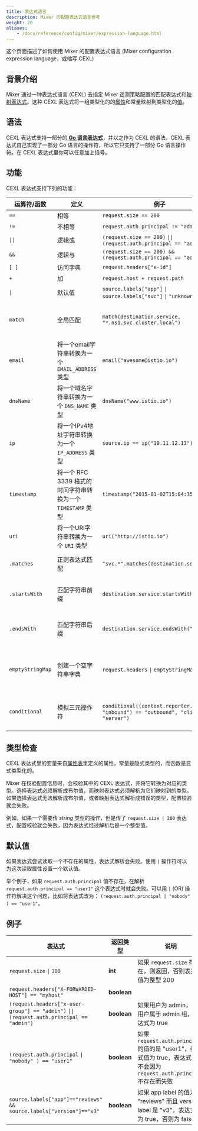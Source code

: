 ```yaml
---
title: 表达式语言
description: Mixer 的配置表达式语言参考
weight: 20
aliases:
    - /docs/reference/config/mixer/expression-language.html
---
```

这个页面描述了如何使用 Mixer 的配置表达式语言 (Mixer configuration expression language，或缩写 CEXL)

## 背景介绍

Mixer 通过一种表达式语言 (CEXL) 去指定 Mixer 遥测策略配置的匹配表达式和[映射表达式](/zh/docs/concepts/policies-and-telemetry/#属性表达式)。这种 CEXL 表达式将一组类型化的的[属性](/zh/docs/concepts/policies-and-telemetry/#属性)和常量映射到类型化的[值](https://github.com/istio/api/blob/master/policy/v1beta1/value_type.proto)。

## 语法

CEXL 表达式支持一部分的 **[Go 语言表达式](https://golang.org/ref/spec#Expressions)**，并以之作为 CEXL 的语法。CEXL 表达式自己实现了一部分 Go 语言的操作符，所以它只支持了一部分 Go 语言操作符。在 CEXL 表达式里你可以任意加上括号。

## 功能

CEXL 表达式支持下列的功能：

|运算符/函数|定义|例子|说明|
|------------------|-----------|--------|------------|
|`==` |相等|`request.size == 200`
|`!=` |不相等|`request.auth.principal != "admin"`
|<code>&#124;&#124;</code> |逻辑或| `(request.size == 200)` <code>&#124;&#124;</code> `(request.auth.principal == "admin")`
|`&&` |逻辑与| `(request.size == 200) && (request.auth.principal == "admin")`
|`[ ]` |访问字典 | `request.headers["x-id"]`
|`+` |加| `request.host + request.path`
|<code>&#124;</code> |默认值| `source.labels["app"]` <code>&#124;</code> `source.labels["svc"]` <code>&#124;</code> `"unknown"`
|`match` | 全局匹配|`match(destination.service, "*.ns1.svc.cluster.local")` | 通过指定 `*` 字符的位置，匹配以特定字符串作为前缀或后缀的值
|`email` | 将一个email字符串转换为一个 `EMAIL_ADDRESS` 类型 | `email("awesome@istio.io")` | 使用 `email` 函数创建一个 `EMAIL_ADDRESS` 类型的字面量
|`dnsName` | 将一个域名字符串转换为一个 `DNS_NAME` 类型 | `dnsName("www.istio.io")` | 使用 `dnsName` 函数创建一个 `DNS_NAME` 类型的字面量
|`ip` | 将一个IPv4地址字符串转换为一个 `IP_ADDRESS` 类型 | `source.ip == ip("10.11.12.13")` | 使用 `ip` 函数创建一个 `IP_ADDRESS` 类型的字面量
|`timestamp` | 将一个 RFC 3339 格式的时间字符串转换为一个 `TIMESTAMP` 类型 | `timestamp("2015-01-02T15:04:35Z")` | 使用 `timestamp` 函数创建一个 `TIMESTAMP`类型的字面量
|`uri` | 将一个URI字符串转换为一个 `URI` 类型 | `uri("http://istio.io")` | 使用 `uri` 函数创建一个 `URI` 类型的字面量
|`.matches` | 正则表达式匹配 | `"svc.*".matches(destination.service)` | 用正则表达式 `"svc.*"` 匹配 `destination.service`
|`.startsWith` | 匹配字符串前缀 | `destination.service.startsWith("acme")` | 匹配 `destination.service` 字符串是否以 `"acme"` 开始
|`.endsWith` | 匹配字符串后缀 | `destination.service.endsWith("acme")`  | 匹配 `destination.service` 字符串是否以 `"acme"` 结束
|`emptyStringMap` | 创建一个空字符串字典 | `request.headers` <code>&#124;</code> `emptyStringMap()`| 用 `emptyStringMap` 函数创建一个空字符串字典作为 `request.headers` 的默认值
|`conditional` | 模拟三元操作符| `conditional((context.reporter.kind` <code>&#124;</code> `"inbound") == "outbound", "client", "server")` | 如果 `reporter.kind` 的值是 `"outbound"` 的话，返回 `"client"`，否则返回 `"server"`

## 类型检查

CEXL 表达式里的变量来自[属性表](/zh/docs/reference/config/policy-and-telemetry/attribute-vocabulary/)里定义的属性，常量是隐式类型的，而函数是显式类型化的。

Mixer 在校验配置信息时，会校验其中的 CEXL 表达式，并将它转换为对应的类型。选择表达式必须解析成布尔值，而映射表达式必须解析为它们映射到的类型。如果选择表达式无法解析成布尔值，或者映射表达式解析成错误的类型，配置校验就会失败。

例如，如果一个需要传 *string* 类型的操作，但是传了 `request.size | 200` 表达式，配置校验就会失败，因为表达式经过解析后是一个整型值。

## 默认值

如果表达式尝试读取一个不存在的属性，表达式解析会失败。使用 `|` 操作符可以为这次读取属性设置一个默认值。

举个例子，如果 `request.auth.principal` 值不存在，在解析 `request.auth.principal == "user1"` 这个表达式时就会失败。可以用 `|` (OR) 操作符解决这个问题，比如将表达式改为： `(request.auth.principal | "nobody" ) == "user1"`。

## 例子

|表达式|返回类型|说明|
|-----------|------------|-----------|
|`request.size` <code>&#124;</code> `300` |  **int** | 如果 `request.size` 存在，则返回，否则表达式值为整型 200
|`request.headers["X-FORWARDED-HOST"] == "myhost"`| **boolean**
|`(request.headers["x-user-group"] == "admin")` <code>&#124;&#124;</code> `(request.auth.principal == "admin")`| **boolean**| 如果用户为 admin，或者用户属于 admin 组，表达式为 true
|`(request.auth.principal` <code>&#124;</code> `"nobody" ) == "user1"` | **boolean** | 如果 `request.auth.principal` 的值的是 "user1"，表达式值为 true，表达式解析不会因为 `request.auth.principal` 不存在而失败
|`source.labels["app"]=="reviews" && source.labels["version"]=="v3"`| **boolean** | 如果 app label 的值为 "reviews" 而且 version label 是 "v3"，表达式值为 true，否则为 false
